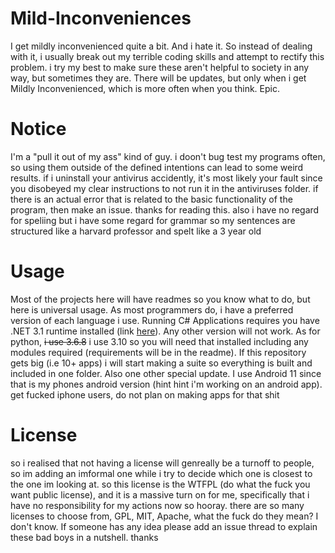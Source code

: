 # Mild-Inconveniences

I get mildly inconvenienced quite a bit. And i hate it. So instead of dealing with it, i usually break out my terrible coding skills and attempt to rectify this problem. i try my best to make sure these aren't helpful to society in any way, but sometimes they are. There will be updates, but only when i get Mildly Inconvenienced, which is more often when you think. Epic.

# Notice
I'm a "pull it out of my ass" kind of guy. i doon't bug test my programs often, so using them outside of the defined intentions can lead to some weird results. if i uninstall your antivirus accidently, it's most likely your fault since you disobeyed my clear instructions to not run it in the antiviruses folder. if there is an actual error that is related to the basic functionality of the program, then make an issue. thanks for reading this. also i have no regard for speliing but i have some regard for grammar so my sentences are structured like a harvard professor and spelt like a 3 year old

# Usage
Most of the projects here will have readmes so you know what to do, but here is universal usage. As most programmers do, i have a preferred version of each language i use. Running C# Applications requires you have .NET 3.1 runtime installed (link [here](https://dotnet.microsoft.com/download/dotnet/3.1/runtime)). Any other version will not work. As for python, ~~i use 3.6.8~~ i use 3.10 so you will need that installed including any modules required (requirements will be in the readme). If this repository gets big (i.e 10+ apps) i will start making a suite so everything is built and included in one folder. Also one other special update. I use Android 11 since that is my phones android version (hint hint i'm working on an android app). get fucked iphone users, do not plan on making apps for that shit
# License
so i realised that not having a license will genreally be a turnoff to people, so im adding an imformal one while i try to decide which one is closest to the one im looking at. so this license is the WTFPL (do what the fuck you want public license), and it is a massive turn on for me, specifically that i have no responsibility for my actions now so hooray. there are so many licenses to choose from, GPL, MIT, Apache, what the fuck do they mean? I don't know. If someone has any idea please add an issue thread to explain these bad boys in a nutshell. thanks
